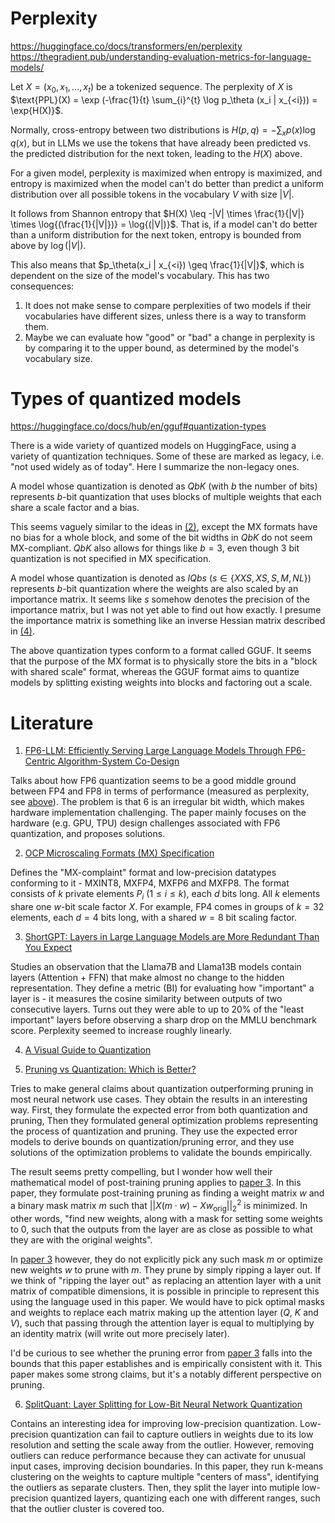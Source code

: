 # Perplexity

https://huggingface.co/docs/transformers/en/perplexity
https://thegradient.pub/understanding-evaluation-metrics-for-language-models/

Let $X = (x_0, x_1, ..., x_t)$ be a tokenized sequence. The perplexity of $X$ is 
$\text{PPL}(X) = \exp (-\frac{1}{t} \sum_{i}^{t} \log p_\theta (x_i | x_{<i})) = \exp{H(X)}$.

Normally, cross-entropy between two distributions is $H(p,q) = - \sum_x p(x) \log q(x)$, but in LLMs we use the tokens that have already been predicted vs. the predicted distribution for the next token, leading to the $H(X)$ above.

For a given model, perplexity is maximized when entropy is maximized, and entropy is maximized when the model can't do better than predict a uniform distribution over all possible tokens in the vocabulary $V$ with size $|V|$.

It follows from Shannon entropy that
$H(X) \leq -|V| \times \frac{1}{|V|} \times \log{(\frac{1}{|V|})} = \log{(|V|)}$. That is, if a model can't do better than a uniform distribution for the next token, entropy is bounded from above by $\log{(|V|)}$.

This also means that $p_\theta(x_i | x_{<i}) \geq \frac{1}{|V|}$, which is dependent on the size of the model's vocabulary. This has two consequences:

1. It does not make sense to compare perplexities of two models if their vocabularies have different sizes, unless there is a way to transform them. 
2. Maybe we can evaluate how "good" or "bad" a change in perplexity is by comparing it to the upper bound, as determined by the model's vocabulary size.

# Types of quantized models

https://huggingface.co/docs/hub/en/gguf#quantization-types

There is a wide variety of quantized models on HuggingFace, using a variety of quantization techniques. Some of these are marked as legacy, i.e. "not used widely as of today". Here I summarize the non-legacy ones.

A model whose quantization is denoted as $QbK$ (with $b$ the number of bits) represents $b$-bit quantization that uses blocks of multiple weights that each share a scale factor and a bias. 

This seems vaguely similar to the ideas in [(2)](#literature), except the MX formats have no bias for a whole block, and some of the bit widths in $QbK$ do not seem MX-compliant. $QbK$ also allows for things like $b=3$, even though 3 bit quantization is not specified in MX specification.

A model whose quantization is denoted as $IQbs$ ($s \in \{XXS, XS, S, M, NL\}$) represents $b$-bit quantization where the weights are also scaled by an importance matrix. It seems like $s$ somehow denotes the precision of the importance matrix, but I was not yet able to find out how exactly. I presume the importance matrix is something like an inverse Hessian matrix described in [(4)](#literature).

The above quantization types conform to a format called GGUF. It seems that the purpose of the MX format is to physically store the bits in a "block with shared scale" format, whereas the GGUF format aims to quantize models by splitting existing weights into blocks and factoring out a scale.

# Literature

1. [FP6-LLM: Efficiently Serving Large Language Models Through FP6-Centric Algorithm-System Co-Design](http://arxiv.org/abs/2401.14112)

Talks about how FP6 quantization seems to be a good middle ground between FP4 and FP8 in terms of performance (measured as perplexity, see [above](#perplexity)). The problem is that 6 is an irregular bit width, which makes hardware implementation challenging. The paper mainly focuses on the hardware (e.g. GPU, TPU) design challenges associated with FP6 quantization, and proposes solutions.

2. [OCP Microscaling Formats (MX) Specification](https://www.opencompute.org/documents/ocp-microscaling-formats-mx-v1-0-spec-final-pdf)

Defines the "MX-complaint" format and low-precision datatypes conforming to it - MXINT8, MXFP4, MXFP6 and MXFP8. The format consists of $k$ private elements $P_i$ 
($1 \leq i \leq k$), each $d$ bits long. All $k$ elements share one $w$-bit scale factor $X$. For example, FP4 comes in groups of $k=32$ elements, each $d=4$ bits long, with a shared $w=8$ bit scaling factor.

3. [ShortGPT: Layers in Large Language Models are More Redundant Than You Expect](http://arxiv.org/abs/2403.03853)

Studies an observation that the Llama7B and Llama13B models contain layers (Attention + FFN) that make almost no change to the hidden representation. They define a metric (BI) for evaluating how "important" a layer is - it measures the cosine similarity between outputs of two consecutive layers. Turns out they were able to up to 20% of the "least important" layers before observing a sharp drop on the MMLU benchmark score. Perplexity seemed to increase roughly linearly.

4. [A Visual Guide to Quantization](https://newsletter.maartengrootendorst.com/p/a-visual-guide-to-quantization)

5. [Pruning vs Quantization: Which is Better?](https://arxiv.org/pdf/2307.02973)

Tries to make general claims about quantization outperforming pruning in most neural network use cases. They obtain the results in an interesting way. First, they formulate the expected error from both quantization and pruning, Then they formulated general optimization problems representing the process of quantization and pruning. They use the expected error models to derive bounds on quantization/pruning error, and they use solutions of the optimization problems to validate the bounds empirically.

The result seems pretty compelling, but I wonder how well their mathematical model of post-training pruning applies to [paper 3](#literature). In this paper, they formulate post-training pruning as finding a weight matrix $w$ and a binary mask matrix $m$ such that $||X(m \cdot w) - Xw_\text{orig}||_2^2$ is minimized. In other words, "find new weights, along with a mask for setting some weights to 0, such that the outputs from the layer are as close as possible to what they are with the original weights". 

In [paper 3](#literature) however, they do not explicitly pick any such mask $m$ or optimize new weights $w$ to prune with $m$. They prune by simply ripping a layer out. If we think of "ripping the layer out" as replacing an attention layer with a unit matrix of compatible dimensions, it is possible in principle to represent this using the language used in this paper. We would have to pick optimal masks and weights to replace each matrix making up the attention layer ($Q$, $K$ and $V$), such that passing through the attention layer is equal to multiplying by an identity matrix (will write out more precisely later).

I'd be curious to see whether the pruning error from [paper 3](#literature) falls into the bounds that this paper establishes and is empirically consistent with it. This paper makes some strong claims, but it's a notably different perspective on pruning.

6. [SplitQuant: Layer Splitting for Low-Bit Neural Network
Quantization](https://arxiv.org/pdf/2501.12428)

Contains an interesting idea for improving low-precision quantization. Low-precision quantization can fail to capture outliers in weights due to its low resolution and setting the scale away from the outlier. However, removing outliers can reduce performance because they can activate for unusual input cases, improving decision boundaries. In this paper, they run k-means clustering on the weights to capture multiple "centers of mass", identifying the outliers as separate clusters. Then, they split the layer into mutiple low-precision quantized layers, quantizing each one with different ranges, such that the outlier cluster is covered too.